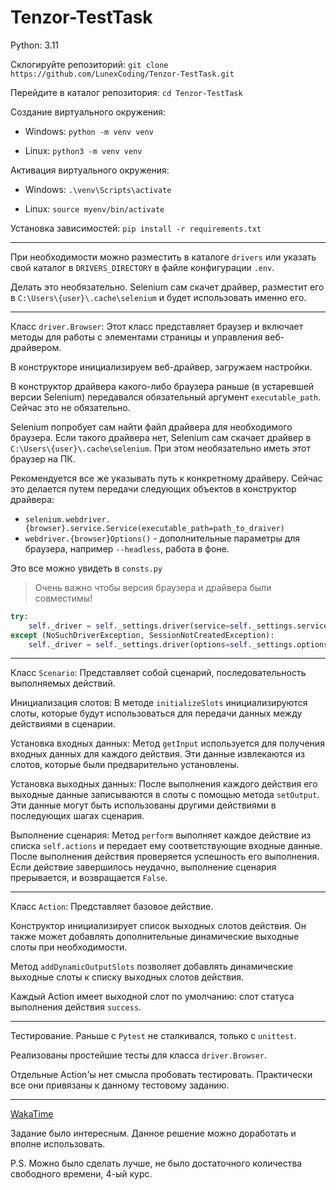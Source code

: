 # Tenzor-TestTask

Python: 3.11

Склогируйте репозиторий:
`git clone https://github.com/LunexCoding/Tenzor-TestTask.git`

Перейдите в каталог репозитория:
`cd Tenzor-TestTask`

Создание виртуального окружения:

+ Windows:
`python -m venv venv`

+ Linux:
`python3 -m venv venv`

Активация виртуального окружения:

+ Windows:
`.\venv\Scripts\activate`

+ Linux:
`source myenv/bin/activate`

Установка зависимостей:
`pip install -r requirements.txt`

---

При необходимости можно разместить в каталоге `drivers` или указать свой каталог в `DRIVERS_DIRECTORY` в файле конфигурации `.env`. 

Делать это необязательно. Selenium сам скачет драйвер, разместит его в `C:\Users\{user}\.cache\selenium` и будет использовать именно его.

---

Класс `driver.Browser`: Этот класс представляет браузер и включает методы для работы с элементами страницы и управления веб-драйвером.

В конструкторе инициализируем веб-драйвер, загружаем настройки. 

В конструктор драйвера какого-либо браузера раньше (в устаревшей версии Selenium) передавался обязательный аргумент `executable_path`. Сейчас это не обязательно.

Selenium попробует сам найти файл драйвера для необходимого браузера. Если такого драйвера нет, Selenium сам скачает драйвер в `C:\Users\{user}\.cache\selenium`. При этом необязательно иметь этот браузер на ПК.

Рекомендуется все же указывать путь к конкретному драйверу. Сейчас это делается путем передачи следующих объектов в конструктор драйвера:

+ `selenium.webdriver.{browser}.service.Service(executable_path=path_to_draiver)`
+ `webdriver.{browser}Options()` - дополнительные параметры для браузера, например `--headless`, работа в фоне.

Это все можно увидеть в `consts.py`

> Очень важно чтобы версия браузера и драйвера были совместимы!

```python
try:
    self._driver = self._settings.driver(service=self._settings.service, options=self._settings.options)
except (NoSuchDriverException, SessionNotCreatedException):
    self._driver = self._settings.driver(options=self._settings.options)
```

---

Класс `Scenario`: Представляет собой сценарий, последовательность выполняемых действий.

Инициализация слотов: В методе `initializeSlots` инициализируются слоты, которые будут использоваться для передачи данных между действиями в сценарии.

Установка входных данных: Метод `getInput` используется для получения входных данных для каждого действия. Эти данные извлекаются из слотов, которые были предварительно установлены.

Установка выходных данных: После выполнения каждого действия его выходные данные записываются в слоты с помощью метода `setOutput`. Эти данные могут быть использованы другими действиями в последующих шагах сценария.

Выполнение сценария: Метод `perform` выполняет каждое действие из списка `self.actions` и передает ему соответствующие входные данные. После выполнения действия проверяется успешность его выполнения. Если действие завершилось неудачно, выполнение сценария прерывается, и возвращается `False`.

---

Класс `Action`: Представляет базовое действие.

Конструктор инициализирует список выходных слотов действия. Он также может добавлять дополнительные динамические выходные слоты при необходимости.

Метод `addDynamicOutputSlots` позволяет добавлять динамические выходные слоты к списку выходных слотов действия.

Каждый Action имеет выходной слот по умолчанию: слот статуса выполнения действия `success`.

---

Тестирование. Раньше с `Pytest` не сталкивался, только с `unittest`.

Реализованы простейшие тесты для класса `driver.Browser`.

Отдельные Action'ы нет смысла пробовать тестировать. Практически все они привязаны к данному тестовому заданию.

---

[WakaTime](https://wakatime.com/@LunexCoding/projects/hxkfcsocud?start=2024-05-09&end=2024-05-15)

Задание было интересным. Данное решение можно доработать и вполне использовать.

P.S. Можно было сделать лучше, не было достаточного количества свободного времени, 4-ый курс.
